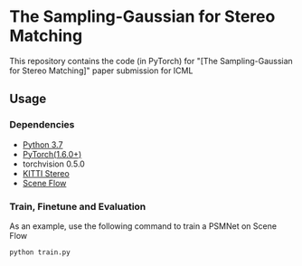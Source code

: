 # The Sampling-Gaussian for Stereo Matching

This repository contains the code (in PyTorch) for "[The Sampling-Gaussian for Stereo Matching]" paper submission for ICML



## Usage

### Dependencies

- [Python 3.7](https://www.python.org/downloads/)
- [PyTorch(1.6.0+)](http://pytorch.org)
- torchvision 0.5.0
- [KITTI Stereo](http://www.cvlibs.net/datasets/kitti/eval_stereo.php)
- [Scene Flow](https://lmb.informatik.uni-freiburg.de/resources/datasets/SceneFlowDatasets.en.html)


### Train, Finetune and Evaluation
As an example, use the following command to train a PSMNet on Scene Flow

```
python train.py
```

